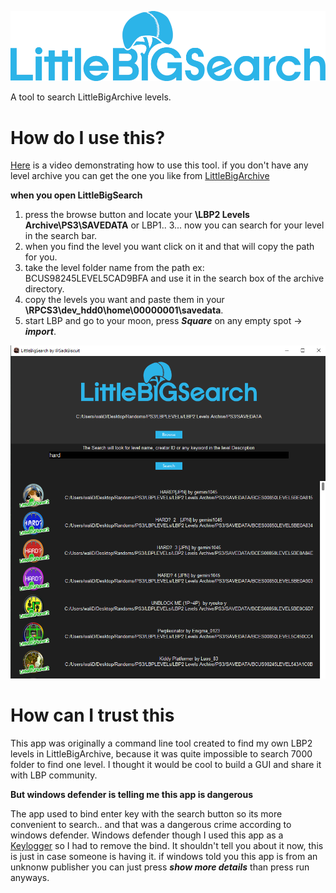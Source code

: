 ![](LBSearch.png)

A tool to search LittleBigArchive levels.

# How do I use this?

[Here](https://www.youtube.com/watch?v=ZrQJU4NGE-A) is a video demonstrating how to use this tool.
if you don't have any level archive you can get the one you like from [LittleBigArchive](http://littlebigarchive.com/)

**when you open LittleBigSearch**

1. press the browse button and locate your **\LBP2 Levels Archive\PS3\SAVEDATA** or LBP1.. 3... now you can search for your level in the search bar.
2. when you find the level you want click on it and that will copy the path for you.
3. take the level folder name from the path ex: BCUS98245LEVEL5CAD9BFA and use it in the search box of the archive directory.
5. copy the levels you want and paste them in your **\RPCS3\dev_hdd0\home\00000001\savedata**.
6. start LBP and go to your moon, press ***Square*** on any empty spot -> ***import***. 



![](Screenshot_12.png)



# How can I trust this

This app was originally a command line tool created to find my own LBP2 levels in LittleBigArchive, because it was quite impossible to search 7000 folder to find one level. I thought it would be cool to build a GUI and share it with LBP community. 

**But windows defender is telling me this app is dangerous**

The app used to bind enter key with the search button so its more convenient to search.. and that was a dangerous crime according to windows defender. Windows defender though I used this app as a [Keylogger](https://en.wikipedia.org/wiki/Keystroke_logging) so I had to remove the bind. It shouldn't tell you about it now, this is just in case someone is having it. if windows told you this app is from an unknonw publisher you can just press ***show more details*** than press run anyways.
